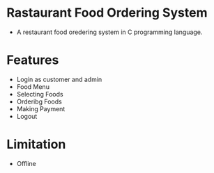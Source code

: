# Rastaurant Food Ordering System
- A restaurant food oredering system in C programming language.

# Features
- Login as customer and admin
- Food Menu
- Selecting Foods
- Orderibg Foods
- Making Payment
- Logout

# Limitation
- Offline
